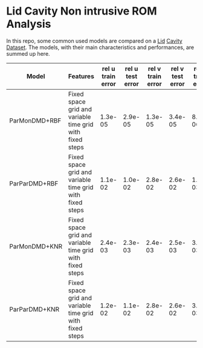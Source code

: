 # Lid Cavity Non intrusive ROM Analysis
In this repo, some common used models are compared on a [Lid](https://github.com/guglielmopadula/LidCavity) [Cavity](https://github.com/guglielmopadula/LidCavity) [Dataset](https://github.com/guglielmopadula/LidCavity).
The models, with their main characteristics and performances, are summed up here.

|   Model     |         Features                                       |rel u train error|rel u test error|rel v train error|rel v test error|rel p train error|rel p test error| 
|-------------|--------------------------------------------------------|-----------------|----------------|-----------------|----------------|-----------------|----------------|
|ParMonDMD+RBF|Fixed space grid and variable time grid with fixed steps|1.3e-05          |2.9e-05         |1.3e-05          |3.4e-05         |8.0e-06          |6.3e-05         |
|ParParDMD+RBF|Fixed space grid and variable time grid with fixed steps|1.1e-02          |1.0e-02         |2.8e-02          |2.6e-02         |1.9e-03          |1.9e-03         |
|ParMonDMD+KNR|Fixed space grid and variable time grid with fixed steps|2.4e-03          |2.3e-03         |2.4e-03          |2.5e-03         |3.1e-03          |2.6e-03         |
|ParParDMD+KNR|Fixed space grid and variable time grid with fixed steps|1.2e-02          |1.1e-02         |2.8e-02          |2.6e-02         |3.6e-03          |3.2e-03         |


